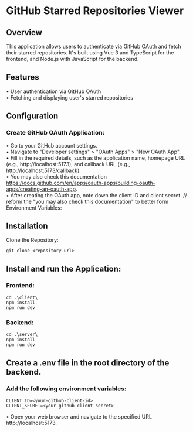 # GitHub Starred Repositories Viewer

## Overview
This application allows users to authenticate via GitHub OAuth and fetch their starred repositories. It's built using Vue 3 and TypeScript for the frontend, and Node.js with JavaScript for the backend.

## Features
• User authentication via GitHub OAuth \
• Fetching and displaying user's starred repositories

## Configuration

### Create GitHub OAuth Application:
• Go to your GitHub account settings.\
• Navigate to "Developer settings" > "OAuth Apps" > "New OAuth App".\
• Fill in the required details, such as the application name, homepage URL (e.g., http://localhost:5173), and callback URL (e.g., http://localhost:5173/callback). \
• You may also check this documentation https://docs.github.com/en/apps/oauth-apps/building-oauth-apps/creating-an-oauth-app. \
• After creating the OAuth app, note down the client ID and client secret. // reform the "you may also check this documentation" to better form
Environment Variables:

## Installation
Clone the Repository:

```
git clone <repository-url>
```
## Install and run the Application:

### Frontend:
```
cd .\client\
npm install
npm run dev
```

### Backend: 
```
cd .\server\
npm install
npm run dev
```

## Create a .env file in the root directory of the backend.

### Add the following environment variables:
```
CLIENT_ID=<your-github-client-id>
CLIENT_SECRET=<your-github-client-secret>
```
• Open your web browser and navigate to the specified URL http://localhost:5173.


